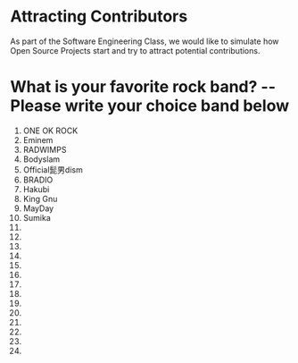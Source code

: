 # Attracting Contributors
As part of the Software Engineering Class, we would like to simulate how Open Source Projects start and try to attract potential contributions.

# What is your favorite rock band? -- Please write your choice band below

1. ONE OK ROCK
2. Eminem
3. RADWIMPS
4. Bodyslam
5. Official髭男dism
6. BRADIO
7. Hakubi
8. King Gnu
9. MayDay
10. Sumika
11. 
12.
13.
14.
15.
16.
17.
18.
19.
20.
21.
22.
23.
24.
